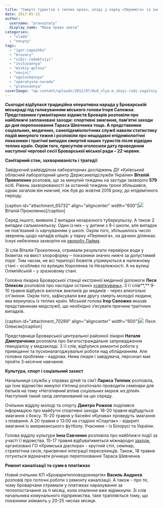 ```yaml
---
title: "Смерті туристів з теплих країн, кліщі у парку «Перемога» та інші оперативні новини"
date: 2017-05-15
author: 
  username: "pravoznaty"
  display_name: "Маєш право знати"
categories: 
  - "vlada"
  - "novyny"
tags: 
  - "igor-sapozhko"
  - "brovary"
  - "vibir-redaktsiyi"
  - "zvituvannya"
  - "miskiy-golova"
  - "novini"
  - "ogoloshennya"
  - "operatyvna-narada"
  - "planuvannya"
coverImage: "wp-content/uploads/2012/07/Bud_vlya-m_skoyi-radi-zagalniy-plan-3.jpg"
---
```


**Сьогодні відбулася традиційна оперативна нарада у Броварській міськраді під головуванням міського голови Ігоря Сапожка. Представники гуманітарних відомств Броварів розповіли про найближчі заплановані заходи: спортивні змагання, пам’ятні заходи до дня перепоховання Тараса Шевченка тощо. А представники соціальних, медичних, санепідеміологічних служб навели статистику подій минулого тижня і розповіли про нещодавні епідеміологічні показники і трагічні випадки смертей наших туристів після відвідин теплих країн. Окрім того, присутнім оголосили дату проведення наступної чергової сесії Броварської міської ради – 22 червня.**

**Санітарний стан, захворюваність і трагедії**

Завідуючий райвідділом лабораторних досліджень ДУ «Київський обласний лабораторний центр Держсанепідслужби України» **Віталій Прокопенко** розповів, що за минулий тиждень на застуди захворіло **579** осіб. Рівень захворюваності за останній тиждень трохи збільшився, однак загалом він нижчий, ніж був до жовтня 2016 року, до епідемічного періоду.

\[caption id="attachment\_65732" align="aligncenter" width="600"\][![](https://mpz.brovary.org/wp-content/uploads/2017/01/Vitalij-Prokopenko.jpg)](https://mpz.brovary.org/wp-content/uploads/2017/01/Vitalij-Prokopenko.jpg) Віталій Прокопенко\[/caption\]

Серед іншого, виявили 2 випадки незаразного туберкульозу. А також 2 випадки сальмонельозу. Один із них – у дитини з 9-ї школи, але випадок не пов'язаний із харчуванням у школі. Окрім того, збільшилось число звернень щодо нападів кліщів: у парку «Перемога», на дачних ділянках. Існує небезпека захворіти на [хворобу Лайма](https://mpz.brovary.org/u-brovarah-chasto-fiksuyut-hvorobu-lajma-vid-ukusiv-klishhiv-sansluzhba/).

Зі слів Віталія Прокопенка, отримали результати перевірок води у бюветах на вміст хлороформу – показники значно нижчі за допустимий поріг. Тим часом, не всі території бюветів утримуються в належному стані – особливо по вулицях Короленка та Незалежності. А на вулиці Олімпійській – у зразковому стані.

Головна лікарка Броварської станції екстреної медичної допомоги **Леся Олексяк** розповіла про наслідки останніх [«святкувань»](https://mpz.brovary.org/anons-ofitsijni-zahody-pam-yatnyh-dniv-8-9-travnya-u-brovarah/). З її слів**,** 9-10 травня відбувся ажіотаж викликів до медиків - через алкогольні сп'яніння. Окрім того, зафіксували вже другу смерть молодої людини, яка вернулась із теплих країн. Міський голова **Ігор Сапожко** вказав представникам медслужб, що необхідно з’ясувати причини трагічних випадків.

\[caption id="attachment\_70289" align="aligncenter" width="600"\][![](https://mpz.brovary.org/wp-content/uploads/2017/05/Lesya-Oleksyak-ekstrena-likarnya-dopomoga.jpg)](https://mpz.brovary.org/wp-content/uploads/2017/05/Lesya-Oleksyak-ekstrena-likarnya-dopomoga.jpg) Леся Олексяк\[/caption\]

Представниця Броварської центральної районної лікарні **Наталя Дмитриченко** розповіла про багатостраждальне запровадження гемодіалізу у медзакладі. З її слів, відбулися ремонтні роботи у приміщенні та пусконалагоджувальні роботи над обладнанням. Але головна проблема – кадрова. Нема лікаря і завідувача, персонал має пройти 3-місячне навчання.

**Культура, спорт і соціальний захист**

Начальниця служби у справах дітей та сім’ї **Лариса Теплюк** розповіла, що їхнє відомство минулої п’ятниці розпочало проводити семінари для батьків на тему «_Негативний вплив соціальних мереж на дітей_». Наступний такий захід запланований на цю середу.

Очільник відділу молоді та спорту **Дмитро Рожков** поділився інформацією про майбутні спортивні заходи. 18-20 травня відбудуться змагання з боксу. 15-20 травня у басейні «Купава» проведуть змагання з плавання. А 20 травня о 13:00 на стадіоні «Спартак» - відкриті змагання із американського футболу. Учасники – із Білорусі та України.

Голова відділу культури **Інна Савченко** розповіла про найближчі події за участі її відомства. 15-17 травня відбуватиметься міжнародні [заходи](https://docs.google.com/forms/d/e/1FAIpQLSfiUBz9ds2syMbqFE0awxY-mVrugeOppqnaTAbvs6dkHBB8hw/viewform), організовані ГО «Кримська діаспора» - круглий стіл, семінар, стратегічна сесія, присвячені інтеграції переселенців. Також, 18 травня готуються відзначати річницю перепоховання Тараса Шевченка.

**Ремонт каналізації та суми в платіжках**

Новий очільник КП «Броваритепловодоенергія» **Василь Андреєв** розповів про поточні роботи з ремонту каналізації. А також - про те, чому броварчани отримали у платіжках нарахування за теплопостачання за ті місяці, коли опалення вже відімкнули. Зі слів начальника комунального підприємства, таке трапляється тому, що показники знімають у 20-25 числах місяця.
